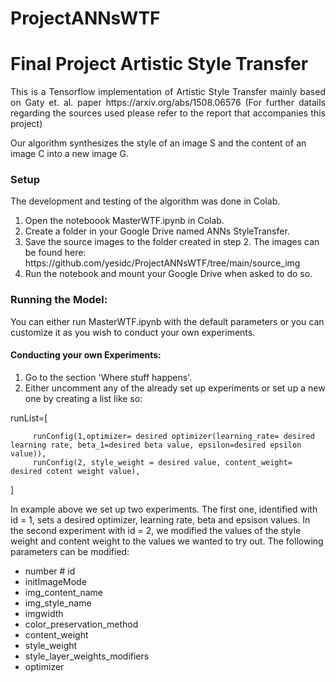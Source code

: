 # ProjectANNsWTF
<h1>Final Project Artistic Style Transfer </h1>

<p  align="justify">This is a Tensorflow implementation of Artistic Style Transfer mainly based on Gaty et. al. paper https://arxiv.org/abs/1508.06576 (For further 
datails regarding the sources used please refer to the report that accompanies this project)

Our algorithm synthesizes the style of an image S and the content of an image C into a new image G. </p>




<h3> Setup</h3>

The development and testing of the algorithm was done in Colab.
<ol>
 <li> Open the noteboook MasterWTF.ipynb in Colab. </li>
 <li>Create a folder in your Google Drive named ANNs StyleTransfer.</li>
 <li>Save the source images to the folder created in step 2. The images can be found here: https://github.com/yesidc/ProjectANNsWTF/tree/main/source_img </li>
 <li> Run the notebook and mount your Google Drive when asked to do so. </li>
</ol>



<h3>Running the Model:</h3>

You can either run MasterWTF.ipynb with the default parameters or you can customize it as you wish 
to conduct your own experiments. 


<h4>Conducting your own Experiments: </h4>
<ol>
         <li> Go to the section 'Where stuff happens'. </li>
         <li>Either uncomment any of the already set up experiments or set up a new one by creating a list like so: </li>
</ol>
runList=[

         runConfig(1,optimizer= desired optimizer(learning_rate= desired learning rate, beta_1=desired beta value, epsilon=desired epsilon value)),
         runConfig(2, style_weight = desired value, content_weight= desired cotent weight value),
      
]

In example above we set up two experiments. The first one, identified with id = 1, sets a desired optimizer, learning rate, beta and epsison values. 
In the second experiment with id = 2, we modified the values of the style weight and content weight to the values we wanted to try out. 
The following parameters can be modified: 

<ul>
         <li>number # id </li>

<li> initImageMode</li>

<li> img_content_name </li>

<li> img_style_name </li>

<li> imgwidth </li>

<li> color_preservation_method </li>

<li> content_weight </li>

<li> style_weight </li>

<li> style_layer_weights_modifiers </li>

<li> optimizer </li>
</ul>                




